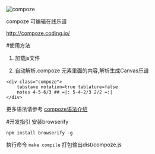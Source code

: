 
![compoze](http://compoze.coding.io/demo/resource/compoze.png)

compoze 可编辑在线乐谱

http://compoze.coding.io/

#使用方法
1. 加载js文件
> <script src="dist/compoze.js"></script>

2. 自动解析.compoze 元素里面的内容,解析生成Canvas乐谱
```
<div class="compoze"> 
    tabstave notation=true tablature=false
    notes 4-5-6/3 ## =|: 5-4-2/3 2/2 =:|
</div>
```

更多语法请参考 [compoze语法介绍](http://compoze.coding.io/demo/html/helper.html)


#开发指引
安装browserify

`npm install browserify -g`

执行命令 `make compile` 打包输出dist/compoze.js
